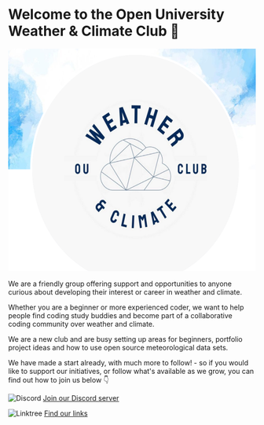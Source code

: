 # Welcome to the Open University Weather & Climate Club 👋

<div align="center">
<img src="club-logo-with-background-closeup.png" alt="Club Logo" width="558" height="453">
</div>

We are a friendly group offering support and opportunities to anyone curious about developing their interest or career in weather and climate.

Whether you are a beginner or more experienced coder, we want to help people find coding study buddies and become part of a collaborative coding community over weather and climate.

We are a new club and are busy setting up areas for beginners, portfolio project ideas and how to use open source meteorological data sets.

We have made a start already, with much more to follow! - so if you would like to support our initiatives, or follow what's available as we grow, you can find out how to join us below 👇

 ![Discord](https://img.shields.io/badge/Discord-%235865F2.svg?style=for-the-badge&logo=discord&logoColor=white)
 [Join our Discord server](https://discord.gg/kaYG7kBNTF)

 ![Linktree](https://img.shields.io/badge/linktree-1de9b6?style=for-the-badge&logo=linktree&logoColor=white)
 [Find our links](https://linktr.ee/ouweatherandclimateclub)

<!--

**Here are some ideas to get you started:**

🙋‍♀️ A short introduction - what is your organization all about?
🌈 Contribution guidelines - how can the community get involved?
👩‍💻 Useful resources - where can the community find your docs? Is there anything else the community should know?
🍿 Fun facts - what does your team eat for breakfast?
🧙 Remember, you can do mighty things with the power of [Markdown](https://docs.github.com/github/writing-on-github/getting-started-with-writing-and-formatting-on-github/basic-writing-and-formatting-syntax)
-->
